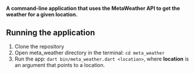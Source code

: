 #### A command-line application that uses the MetaWeather API to get the weather for a given location.

## Running the application
1. Clone the repository
2. Open meta_weather directory in the terminal: `cd meta_weather`
3. Run the app: `dart bin/meta_weather.dart <location>`, where **location** is an argument that points to a location.